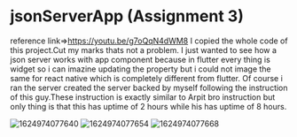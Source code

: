 # jsonServerApp (Assignment 3)
reference link=>https://youtu.be/g7oQqN4dWM8
I copied the whole code of this project.Cut my marks thats not a problem. I just wanted to see how a json server works with app component because in flutter every thing is widget  so i can imazine updating the property but i could not image the same for react native which is completely different from flutter. Of course i ran the server created the server backed by myself following the instruction of this guy.These instruction is exactly similar to Arpit bro instruction but only thing is that this has uptime of 2 hours while his has uptime of 8 hours.

![1624974077640](https://user-images.githubusercontent.com/58290134/123824101-606c8080-d91b-11eb-9b2c-b7ea9e8599b8.jpg)
![1624974077654](https://user-images.githubusercontent.com/58290134/123824112-619dad80-d91b-11eb-86a5-5f6640bc1e9e.jpg)
![1624974077668](https://user-images.githubusercontent.com/58290134/123824120-62364400-d91b-11eb-941b-7d09a15985b0.jpg)
